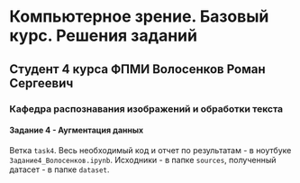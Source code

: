 # Компьютерное зрение. Базовый курс. Решения заданий

## Студент 4 курса ФПМИ Волосенков Роман Сергеевич

### Кафедра распознавания изображений и обработки текста

#### Задание 4 - Аугментация данных

Ветка `task4`. Весь необходимый код и отчет по результатам - в ноутбуке `Задание4_Волосенков.ipynb`. Исходники - в папке `sources`, полученный датасет - в папке `dataset`.
